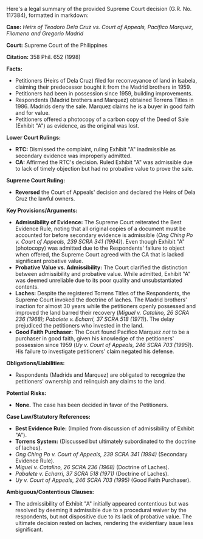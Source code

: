 Here's a legal summary of the provided Supreme Court decision (G.R. No. 117384), formatted in markdown:

**Case:** *Heirs of Teodoro Dela Cruz vs. Court of Appeals, Pacifico Marquez, Filomeno and Gregorio Madrid*

**Court:** Supreme Court of the Philippines

**Citation:** 358 Phil. 652 (1998)

**Facts:**

*   Petitioners (Heirs of Dela Cruz) filed for reconveyance of land in Isabela, claiming their predecessor bought it from the Madrid brothers in 1959.
*   Petitioners had been in possession since 1959, building improvements.
*   Respondents (Madrid brothers and Marquez) obtained Torrens Titles in 1986. Madrids deny the sale. Marquez claims he is a buyer in good faith and for value.
*   Petitioners offered a photocopy of a carbon copy of the Deed of Sale (Exhibit "A") as evidence, as the original was lost.

**Lower Court Rulings:**

*   **RTC:** Dismissed the complaint, ruling Exhibit "A" inadmissible as secondary evidence was improperly admitted.
*   **CA:** Affirmed the RTC's decision. Ruled Exhibit "A" was admissible due to lack of timely objection but had no probative value to prove the sale.

**Supreme Court Ruling:**

*   **Reversed** the Court of Appeals' decision and declared the Heirs of Dela Cruz the lawful owners.

**Key Provisions/Arguments:**

*   **Admissibility of Evidence:** The Supreme Court reiterated the Best Evidence Rule, noting that all original copies of a document must be accounted for before secondary evidence is admissible (*Ong Ching Po v. Court of Appeals, 239 SCRA 341 (1994)*). Even though Exhibit "A" (photocopy) was admitted due to the Respondents' failure to object when offered, the Supreme Court agreed with the CA that is lacked significant probative value.
*   **Probative Value vs. Admissibility:** The Court clarified the distinction between admissibility and probative value. While admitted, Exhibit "A" was deemed unreliable due to its poor quality and unsubstantiated contents.
*   **Laches:** Despite the registered Torrens Titles of the Respondents, the Supreme Court invoked the doctrine of laches. The Madrid brothers' inaction for almost 30 years while the petitioners openly possessed and improved the land barred their recovery (*Miguel v. Catalino, 26 SCRA 236 (1968); Pabalete v. Echarri, 37 SCRA 518 (1971)*).  The delay prejudiced the petitioners who invested in the land.
*   **Good Faith Purchaser:** The Court found Pacifico Marquez *not* to be a purchaser in good faith, given his knowledge of the petitioners' possession since 1959 (*Uy v. Court of Appeals, 246 SCRA 703 (1995)*). His failure to investigate petitioners’ claim negated his defense.

**Obligations/Liabilities:**

*   Respondents (Madrids and Marquez) are obligated to recognize the petitioners' ownership and relinquish any claims to the land.

**Potential Risks:**

*   **None.** The case has been decided in favor of the Petitioners.

**Case Law/Statutory References:**

*   **Best Evidence Rule:** (Implied from discussion of admissibility of Exhibit "A").
*   **Torrens System:** (Discussed but ultimately subordinated to the doctrine of laches).
*   *Ong Ching Po v. Court of Appeals, 239 SCRA 341 (1994)* (Secondary Evidence Rule).
*   *Miguel v. Catalino, 26 SCRA 236 (1968)* (Doctrine of Laches).
*   *Pabalete v. Echarri, 37 SCRA 518 (1971)* (Doctrine of Laches).
*   *Uy v. Court of Appeals, 246 SCRA 703 (1995)* (Good Faith Purchaser).

**Ambiguous/Contentious Clauses:**

*   The admissibility of Exhibit "A" initially appeared contentious but was resolved by deeming it admissible due to a procedural waiver by the respondents, but not dispositive due to its lack of probative value. The ultimate decision rested on laches, rendering the evidentiary issue less significant.
